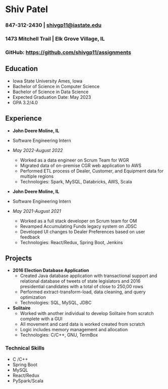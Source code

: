 # Shiv Patel
### 847-312-2430 | shivgp11@iastate.edu
### 1473 Mitchell Trail | Elk Grove Village, IL 
### GitHub: https://github.com/shivgp11/assignments

## Education
- Iowa State University Ames, Iowa
- Bachelor of Science in Computer Science
- Bachelor of Science in Data Science 
- Expected Graduation Date: May 2023
- GPA 3.2/4.0

## Experience
- **John Deere Moline, IL**
- Software Engineering Intern 
- _May 2022-August 2022_
  - Worked as a data engineer on Scrum Team for WGR
  - Migrated data of on-premise CGR web application to AWS
  - Performed ETL process of Dealer, Customer, and Equipment data for multiple regions
  - Technologies: Spark, MySQL, Databricks, AWS, Scala
 
- **John Deere Moline, IL**
- Software Engineering Intern 
- _May 2021-August 2021_
  - Worked as a full stack developer on Scrum team for OM
  - Revamped Accumulating Funds legacy system on JDSC
  - Developed UI changes to Dealer Preferences based on user feedback
  - Technologies: React/Redux, Spring Boot, Jenkins

## Projects
- **2016 Election Database Application**
  - Created Java database application with transactional support and relational database of 
tweets of state legislators and 2016 presidential candidates with a total of close to 
250,00 rows
  - Performed extract-transform-load, data cleaning, and query optimization
  - Technologies: SQL, MySQL, JDBC
- **Solitaire** 
  - Worked with another individual to develop Solitaire from scratch complete with a GUI
  - All movement and card data is worked created from scratch
  - Logic includes memory management and allocation
  - Technologies: C/C++, GNU, TermBox

### Technical Skills
- C /C++
- Spring Boot
- MySQL
- React/Redux
- PySpark/Scala
